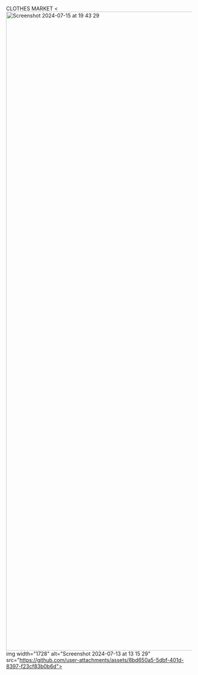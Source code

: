 CLOTHES MARKET
<<img width="1728" alt="Screenshot 2024-07-15 at 19 43 29" src="https://github.com/user-attachments/assets/d0602740-b4e9-48a9-b396-dbfc9c29412b">
img width="1728" alt="Screenshot 2024-07-13 at 13 15 29" src="https://github.com/user-attachments/assets/8bd650a5-5dbf-401d-8397-f23cf83b0b6d">
